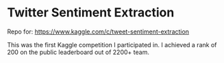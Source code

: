 # Twitter Sentiment Extraction 
Repo for: https://www.kaggle.com/c/tweet-sentiment-extraction

This was the first Kaggle competition I participated in. I achieved a rank of 200 on the public leaderboard out of 2200+ team.
